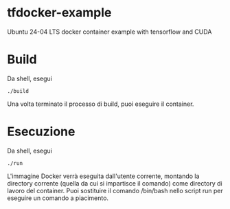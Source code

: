 # tfdocker-example
Ubuntu 24-04 LTS docker container example with tensorflow and CUDA

# Build
Da shell, esegui
```
./build
```
Una volta terminato il processo di build, puoi eseguire il container.

# Esecuzione
Da shell, esegui
```
./run
```
L'immagine Docker verrà eseguita dall'utente corrente, montando la directory corrente (quella da cui si impartisce il comando) come directory di lavoro del container.
Puoi sostituire il comando /bin/bash nello script run per eseguire un comando a piacimento.
